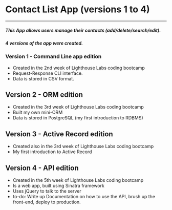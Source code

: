 # Contact List App (versions 1 to 4)
---
#####  This App allows users manage their contacts (add/delete/search/edit).
#####  4 versions of the app were created.

### Version 1 - Command Line app edition
- Created in the 2nd week of Lighthouse Labs coding bootcamp
- Request-Response CLI interface.
- Data is stored in CSV format.

## Version 2 - ORM edition
- Created in the 3rd week of Lighthouse Labs coding bootcamp
- Built my own mini-ORM
- Data is stored in PostgreSQL (my first introduction to RDBMS)

## Version 3 - Active Record edition
- Created also in the 3rd week of Lighthouse Labs coding bootcamp
- My first introduction to Active Record

## Version 4 - API edition
- Created in the 5th week of Lighthouse Labs coding bootcamp
- Is a web app, built using Sinatra framework
- Uses jQuery to talk to the server
- to-do: Write up Documentation on how to use the API, brush up the front-end, deploy to production.
